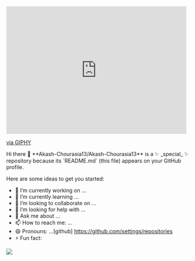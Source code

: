 ### 
<iframe src="https://giphy.com/embed/O2PhyxtkFwCtUO6nen" width="480" height="340" frameBorder="0" class="giphy-embed" allowFullScreen></iframe><p><a href="https://giphy.com/stickers/PLCnext-code-we-can-O2PhyxtkFwCtUO6nen">via GIPHY</a></p>
Hi there 👋
**Akash-Chourasia13/Akash-Chourasia13** is a ✨ _special_ ✨ repository because its `README.md` (this file) appears on your GitHub profile.

Here are some ideas to get you started:

- 🔭 I’m currently working on ...
- 🌱 I’m currently learning ...
- 👯 I’m looking to collaborate on ...
- 🤔 I’m looking for help with ...
- 💬 Ask me about ...
- 📫 How to reach me: ...
- 😄 Pronouns: ...[github]
https://github.com/settings/repositories
- ⚡ Fun fact:

<img src = "https://github-readme-stats.vercel.app/api?username=Akash-Chourasia13&&show_icons=true&title_color=ffffff&icon_color=bb2acf&text_color=daf7dc&bg_color=151515">
